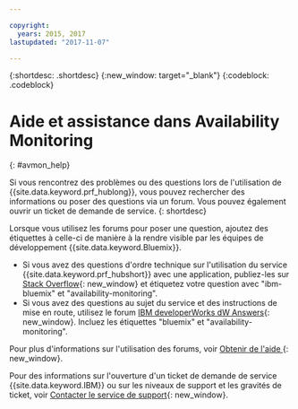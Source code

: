 ```yaml
---

copyright:
  years: 2015, 2017
lastupdated: "2017-11-07"

---
```


{:shortdesc: .shortdesc}
{:new_window: target="_blank"}
{:codeblock: .codeblock}

# Aide et assistance dans Availability Monitoring
{: #avmon_help}

Si vous rencontrez des problèmes ou des questions lors de l'utilisation de {{site.data.keyword.prf_hublong}},
vous pouvez rechercher des informations ou poser des questions via un forum. Vous pouvez également ouvrir un ticket de demande de service.
{: shortdesc}

Lorsque vous utilisez les forums pour poser une question, ajoutez des étiquettes à celle-ci de manière à la rendre visible par les équipes de développement {{site.data.keyword.Bluemix}}.

-   Si vous avez des questions d'ordre technique sur l'utilisation du service {{site.data.keyword.prf_hubshort}} avec une application, publiez-les sur [Stack Overflow](http://stackoverflow.com/search?q=availability-monitoring+ibm-bluemix "(ouvre un nouvel onglet ou une fenêtre)"){: new_window} et étiquetez votre
question avec "ibm-bluemix" et "availability-monitoring".
-   Si vous avez des questions au sujet du service et des instructions de mise en route, utilisez le forum
[IBM developerWorks dW Answers](https://developer.ibm.com/answers/smartspace/bluemix/ "(ouvre un nouvel onglet ou une fenêtre)"){: new_window}. Incluez les
étiquettes "bluemix" et "availability-monitoring".

Pour plus d'informations sur l'utilisation des forums, voir [Obtenir de l'aide ](https://console.{DomainName}/docs/support/index.html#getting-help){: new_window}.

Pour des informations sur l'ouverture d'un ticket de demande de service {{site.data.keyword.IBM}} ou sur les niveaux de support et les gravités de ticket, voir [Contacter le service de support](https://console.{DomainName}/docs/support/index.html#contacting-support){: new_window}.
